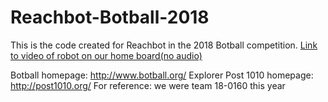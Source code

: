 # Reachbot-Botball-2018
This is the code created for Reachbot in the 2018 Botball competition.
<a href="http://www.youtube.com/watch?feature=player_embedded&v=3d7Bi1OSXxs&feature=youtu.be
" target="_blank">Link to video of robot on our home board(no audio)</a>

Botball homepage: http://www.botball.org/
Explorer Post 1010 homepage: http://post1010.org/
For reference: we were team 18-0160 this year
